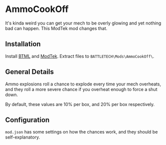 # AmmoCookOff
It's kinda weird you can get your mech to be overly glowing and yet nothing bad can happen. This ModTek mod changes that.

## Installation

Install [BTML](https://github.com/Mpstark/BattleTechModLoader) and [ModTek](https://github.com/Mpstark/ModTek). Extract files to `BATTLETECH\Mods\AmmoCookOff\`.

## General Details
Ammo explosions roll a chance to explode every time your mech overheats, and they roll a more severe chance if you overheat enough to force a shut down.

By default, these values are 10% per box, and 20% per box respectively.

## Configuration

`mod.json` has some settings on how the chances work, and they should be self-explanatory.

